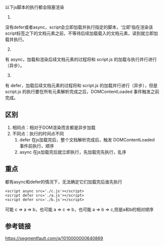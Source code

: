 以下js脚本的执行都会阻塞渲染
1. <script src='script.js'></script>
没有defer或者async，script会立即加载并执行指定的脚本，‘立即’指在渲染该script标签之下的文档元素之前，不等待后续加载载入的文档元素，读到就立即加载并执行。

2. <script async src="script.js"></script>
有 async，加载和渲染后续文档元素的过程将和 script.js 的加载与执行并行进行（异步）。

3. <script defer src="myscript.js"></script>
有 defer，加载后续文档元素的过程将和 script.js 的加载并行进行（异步），但是 script.js 的执行要在所有元素解析完成之后，DOMContentLoaded 事件触发之前完成。

## 区别
1. 相同点：相对于DOM渲染而言都是异步加载
2. 不同点：执行的时间点不同
    1. defer 在js加载完后，整个文档解析完成后，触发 DOMContentLoaded 事件前执行，顺序
    2. async 在js加载完后就立即执行，先加载完先执行，乱序

## 重点
都有async和defer的情况下，无法确定它们加载完后谁先执行
```
<script async src='./c.js'></script>
<script defer src='./a.js'></script>
<script defer src='./b.js'></script>
```
可能 c => a => b，也可能 a => c => b，也可能 a => b => c,但是a和b的相对顺序

## 参考链接
https://segmentfault.com/q/1010000000640869